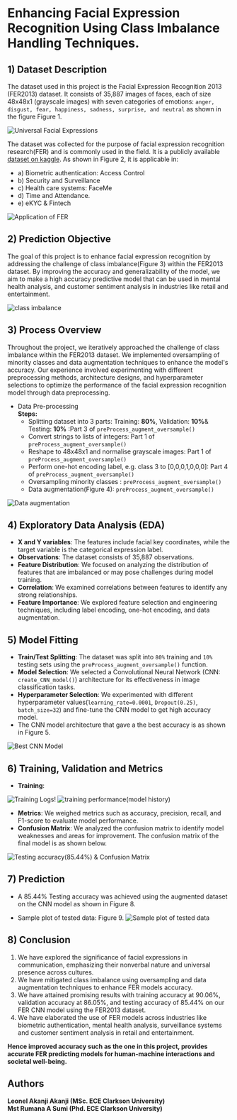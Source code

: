 # Enhancing Facial Expression Recognition Using Class Imbalance Handling Techniques.


## 1) Dataset Description

The dataset used in this project is the Facial Expression Recognition 2013 (FER2013) dataset. It consists of 35,887 images of faces, each of size 48x48x1 (grayscale images) with seven categories of emotions: `anger, disgust, fear, happiness, sadness, surprise, and neutral` as shown in the figure Figure 1. 

![Universal Facial Expressions](figures/image-1.png)

The dataset was collected for the purpose of facial expression recognition research(FER) and is commonly used in the field. It is a publicly available [dataset on kaggle](https://www.kaggle.com/code/lxyuan0420/facial-expression-recognition-using-cnn/input). As shown in Figure 2, it is applicable in:
 - a) Biometric authentication: Access Control
 - b) Security and Surveillance 
 - c) Health care systems: FaceMe
 - d) Time and Attendance.
 - e) eKYC & Fintech

![Application of FER](figures/image-2.png)

## 2) Prediction Objective

The goal of this project is to enhance facial expression recognition by addressing the challenge of class imbalance(Figure 3) within the FER2013 dataset. By improving the accuracy and generalizability of the model, we aim to make a high accuracy predictive model that can be used  in mental health analysis, and customer sentiment analysis in industries like retail and entertainment.

![class imbalance](figures/image-3.png)

## 3) Process Overview

Throughout the project, we iteratively approached the challenge of class imbalance within the FER2013 dataset. We implemented oversampling of minority classes and data augmentation techniques to enhance the model's accuracy. Our experience involved experimenting with different preprocessing methods, architecture designs, and hyperparameter selections to optimize the performance of the facial expression recognition model through data preprocessing.

- Data Pre-processing <br>
    **Steps:**
    - Splitting dataset into 3 parts: Training: **80%**, Validation: **10%**& Testing: **10%** :Part 3 of  `preProcess_augment_oversample()`
    - Convert strings to lists of integers: Part 1 of  `preProcess_augment_oversample()`
    - Reshape to 48x48x1 and normalise grayscale images: Part 1 of   `preProcess_augment_oversample()`
    -  Perform one-hot encoding label, e.g. class 3 to [0,0,0,1,0,0,0]: Part 4 of `preProcess_augment_oversample()`
    - Oversampling minority classes : `preProcess_augment_oversample()`
    - Data augmentation(Figure 4): `preProcess_augment_oversample()`

![Data augmentation](figures/image-4.png)

## 4) Exploratory Data Analysis (EDA)

- **X and Y variables**: The features include facial key coordinates, while the target variable is the categorical expression label.
- **Observations**: The dataset consists of 35,887 observations.
- **Feature Distribution**: We focused on analyzing the distribution of features that are imbalanced or may pose challenges during model training.
- **Correlation**: We examined correlations between features to identify any strong relationships.
- **Feature Importance**: We explored feature selection and engineering techniques, including label encoding, one-hot encoding, and data augmentation.

## 5) Model Fitting 
- **Train/Test Splitting**: The dataset was split into `80%` training and `10%` testing sets using the  `preProcess_augment_oversample()` function.
- **Model Selection**: We selected a Convolutional Neural Network (CNN: `create_CNN_model()`) architecture for its effectiveness in image classification tasks.
- **Hyperparameter Selection**: We experimented with different hyperparameter values(`learning_rate=0.0001`, `Dropout(0.25)`, `batch_size=32`) and fine-tune the CNN model to get high accuracy model. 
- The CNN model architecture that gave a the best accuracy is as shown in Figure 5.

![Best CNN Model](figures/image-5.png)

## 6) Training, Validation and Metrics
- **Training**: 

![Training Logs](figures/image-6.png)!
![training performance(model history) ](figures/image-7.png)

- **Metrics**: We weighed metrics such as accuracy, precision, recall, and F1-score to evaluate model performance.
- **Confusion Matrix**: We analyzed the confusion matrix to identify model weaknesses and areas for improvement. The confusion matrix of the final model is as shown below.

![Testing accuracy(85.44%) & Confusion Matrix](figures/image-8.png)

## 7) Prediction
- A 85.44% Testing accuracy was achieved using the augmented dataset on the CNN model as shown in Figure 8.


- Sample plot of tested data: Figure 9.
    ![Sample plot of tested data](figures/image-9.png)

## 8) Conclusion

1) We have explored the significance of facial expressions in communication, emphasizing their nonverbal nature and universal presence across cultures.
2) We have mitigated class imbalance using oversampling and data augmentation techniques to enhance FER models accuracy.
3) We have attained promising results with training accuracy at 90.06%, validation accuracy at 86.05%, and testing accuracy of 85.44% on our FER CNN model using the FER2013 dataset.
4) We have elaborated the use of FER models across industries like biometric authentication, mental health analysis, surveillance systems and customer sentiment analysis in retail and entertainment.

**Hence improved accuracy such as the one in this project, provides  accurate FER predicting models for human-machine interactions and societal well-being.**


## Authors

**Leonel Akanji Akanji (MSc. ECE Clarkson University)**  
**Mst Rumana A Sumi (Phd. ECE Clarkson University)**
